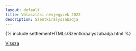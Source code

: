```yaml
---
layout: default
title: Választási névjegyzék 2022
description: Szentkirályszabadja
---
```


{% include settlementHTMLs/Szentkiraalyszabadja.html %}

[Vissza](./)